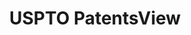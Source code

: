 ---
layout: default
bigquery: https://console.cloud.google.com/bigquery?p=patents-public-data&d=patentsview&page=dataset
citation: Attribution should be given to PatentsView for use, distribution, or derivative
  works.
code: https://github.com/CSSIP-AIR/PatentsView-Code-Snippets/
contributors: USPTO
cost: None
description: 'PatentsView includes US patent data including raw data (summaries, applications,
  pregrant applications), disambugations of inventors and assignees, and inventor
  gender estimates.  Also foreign priority data, # of figures and sheets, and government
  interest statements.'
documentation: https://patentsview.org/query/builder-faqs
last_edit: 04/06/2022, 09:25:57
location: https://patentsview.org/
maintained_by: USPTO
record_creation_timestamp: 12/2/2020 17:20:46
schema_fields:
- series_code
- disamb_inventor_id_20170808
- main_group
- disamb_inventor_id_20170307
- disamb_assignee_id_20200331
- disamb_inventor_id_20191008
- level_two
- county_fips
- applicant_type
- disamb_assignee_id_20191231
- country
- subsection_id
- f102_date
- group
- rawinventor_id
- category
- num
- section_id
- disamb_inventor_id_20190312
- number
- country_transformed
- disamb_assignee_id_20191008
- disamb_assignee_id_20200630
- latin_name
- name_first
- name_last
- organization
- level_one
- lawyer_id
- doc_type
- variety
- disamb_inventor_id_20191231
- name
- term_disclaimer
- num_figures
- citation_id
- male_flag
- deceased
- subclass_id
- id
- text
- group_id
- _371_date
- status
- uuid
- county
- category_id
- relkind
- latlong
- gi_statement
- reldocno
- section
- disamb_inventor_id_20181127
- disamb_assignee_id_20200929
- subgroup_id
- classification_value
- disamb_inventor_id_20190820
- state
- mainclass_id
- fname
- num_claims
- ipc_class
- lapse_of_patent
- publication_number
- disamb_assignee_id_20181127
- f371_date
- disamb_inventor_id_20200331
- term_extension
- sequence
- classification_status
- organization_id
- rule_47
- designation
- latitude
- subclass
- male
- action_date
- level_three
- rawlocation_id
- classification_level
- disamb_inventor_id_20171003
- assignee_id
- type
- date
- subcategory_id
- location_id
- city
- classification_data_source
- lname
- dependent
- contract_award_number
- disamb_assignee_id_20190820
- application_id
- disamb_inventor_id_20171226
- role
- field_title
- disamb_assignee_id_20190312
- term_grant
- _102_date
- attribution_status
- kind
- disamb_inventor_id_20200630
- disamb_inventor_id_20200929
- subgroup
- patent_id
- length
- inventor_id
- exemplary
- disamb_inventor_id_20201229
- disclaimer_date
- filename
- num_sheets
- abstract
- field_id
- ipc_version_indicator
- disamb_inventor_id_20180528
- rel_id
- title
- longitude
- withdrawn
- symbol_position
- doctype
- rawassignee_id
- sector_title
- state_fips
shortname: patentsview
tags:
- disambiguation
- United States
- gender
terms_of_use: Creative Commons Attribution 4.0 International License.
timeframe: 1963-1999
title: USPTO PatentsView
uuid: cf1780b1-e265-4e49-8d1d-83b9cfe0fd9a
---